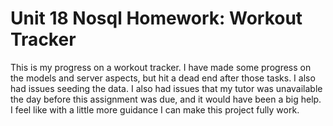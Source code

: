 # Unit 18 Nosql Homework: Workout Tracker

This is my progress on a workout tracker. I have made some progress on the models and server aspects, but hit a dead end after those tasks. I also had issues seeding the data. I also had issues that my tutor was unavailable the day before this assignment was due, and it would have been a big help. I feel like with a little more guidance I can make this project fully work.

